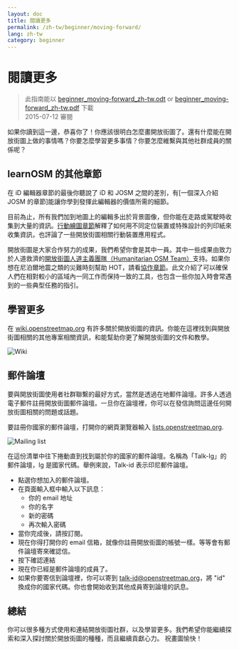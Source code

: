 ```yaml
---
layout: doc
title: 閱讀更多
permalink: /zh-tw/beginner/moving-forward/
lang: zh-tw
category: beginner
---
```


閱讀更多
===============

> 此指南能以 [beginner_moving-forward_zh-tw.odt](/files/beginner_moving-forward_zh-tw.odt) or [beginner_moving-forward_zh-tw.pdf](/files/beginner_moving-forward_zh-tw.pdf) 下載  
> 2015-07-12 審閱  

如果你讀到這一邊，恭喜你了！你應該很明白怎麼畫開放街圖了。還有什麼能在開放街圖上做的事情嗎？你要怎麼學習更多事情？你要怎麼維繫與其他社群成員的關係呢？  

learnOSM 的其他章節
---------------------------

在 iD 編輯器章節的最後你聽說了 iD 和 JOSM 之間的差別，有[一個深入介紹 JOSM 的章節]能讓你學到發揮此編輯器的價值所需的細節。  

目前為止，所有我們加到地圖上的編輯多出於背景圖像，但你能在走路或駕駛時收集到大量的資訊。[行動繪圖章節](/zh-tw/mobile-mapping/)解釋了如何用不同定位裝置或特殊設計的列印紙來收集資訊，也評論了一些開放街圖相關行動裝置應用程式。  

開放街圖是大家合作努力的成果，我們希望你會是其中一員。其中一些成果由致力於人道救濟的[開放街圖人道主義團隊（Humanitarian OSM Team）](http://hotosm.org)支持。如果你想在尼泊爾地震之類的災難時刻幫助 HOT，請看[協作章節](/zh-tw/coordination/)。此文介紹了可以確保人們在相對較小的區域內一同工作而保持一致的工具，也包含一些你加入時會常遇到的一些典型任務的指引。  


學習更多
----------

在 [wiki.openstreetmap.org](http://wiki.openstreetmap.org/) 有許多關於開放街圖的資訊。你能在這裡找到與開放街圖相關的其他專案相關資訊，和能幫助你更了解開放街圖的文件和教學。  

![Wiki][]

<!-- also more info on this site once it is prepared -->

郵件論壇
------------

要與開放街圖使用者社群聯繫的最好方式，當然是透過在地郵件論壇。許多人透過電子郵件註冊開放街圖郵件論壇。一旦你在論壇裡，你可以在發信詢問這邊任何開放街圖相關的問題或話題。  

要註冊你國家的郵件論壇，打開你的網頁瀏覽器輸入 [lists.openstreetmap.org](http://lists.openstreetmap.org/).  

![Mailing list][]

在這份清單中往下捲動直到找到屬於你的國家的郵件論壇。名稱為「Talk-lg」的郵件論壇，lg 是國家代碼。舉例來說，Talk-id 表示印尼郵件論壇。  

- 點選你想加入的郵件論壇。  
- 在頁面輸入框中輸入以下訊息：  
    +  你的 email 地址  
    +  你的名字  
    +  新的密碼  
    +  再次輸入密碼  
- 當你完成後，請按訂閱。
- 現在你得打開你的 email 信箱，就像你註冊開放街圖的帳號一樣。等等會有郵件論壇寄來確認信。  
- 按下確認連結  
- 現在你已經是郵件論壇的成員了。  
- 如果你要寄信到論壇裡，你可以寄到 [talk-id@openstreetmap.org](mailto:talk-id@openstreetmap.org)，將 "id" 換成你的國家代碼。你也會開始收到其他成員寄到論壇的訊息。  

<!-- maybe expand and put this back later
MapOSMatic
----------

One such project is called MapOSMatic, which you can access through your
internet browser at [maposmatic.org](http://www.maposmatic.org/). This
is a simple tool for printing a map of any area you choose. It will
automatically create the map, along with a grid over the map, and an
index of locations that are included in the area.

![MapOSMatic][]
-->


總結
-------

你可以很多種方式使用和連結開放街圖社群，以及學習更多。我們希望你能繼續探索和深入探討關於開放街圖的種種，而且繼續貢獻心力。 祝畫圖愉快！


[MapOSMatic]: /images/beginner/maposmatic-homepage.png
[Wiki]: /images/beginner/osm-wiki.png
[Mailing list]: /images/beginner/osm-mailing-lists.png